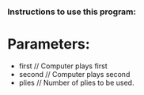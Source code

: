 ### Instructions to use this program:

# Parameters:
- first // Computer plays first
- second // Computer plays second
- plies <int> // Number of plies to be used.
